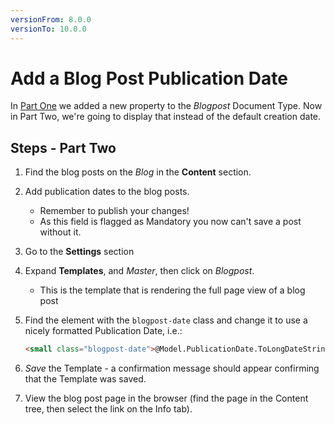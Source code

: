 ```yaml
---
versionFrom: 8.0.0
versionTo: 10.0.0
---
```


# Add a Blog Post Publication Date

In [Part One](README.md) we added a new property to the *Blogpost* Document Type.
Now in Part Two, we're going to display that instead of the default creation date.

## Steps - Part Two

1. Find the blog posts on the *Blog* in the **Content** section.
2. Add publication dates to the blog posts.

    * Remember to publish your changes!
    * As this field is flagged as Mandatory you now can't save a post without it.

3. Go to the **Settings** section
4. Expand **Templates**, and *Master*, then click on *Blogpost*.

    * This is the template that is rendering the full page view of a blog post

5. Find the element with the `blogpost-date` class and change it to use a nicely formatted Publication Date, i.e.:

    ```html
    <small class="blogpost-date">@Model.PublicationDate.ToLongDateString()</small>
    ```

6. *Save* the Template - a confirmation message should appear confirming that the Template was saved.
7. View the blog post page in the browser (find the page in the Content tree, then select the link on the Info tab).
